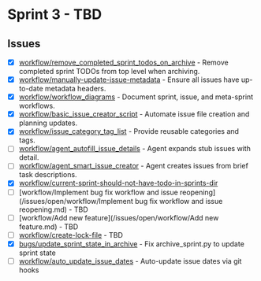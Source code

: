 # Sprint 3 - TBD


## Issues
- [x] [workflow/remove_completed_sprint_todos_on_archive](/issues/closed/workflow/remove_completed_sprint_todos_on_archive.md) - Remove completed sprint TODOs from top level when archiving.
- [x] [workflow/manually-update-issue-metadata](/issues/closed/workflow/manually-update-issue-metadata.md) - Ensure all issues have up-to-date metadata headers.
- [x] [workflow/workflow_diagrams](/issues/closed/workflow/workflow_diagrams.md) - Document sprint, issue, and meta-sprint workflows.
- [x] [workflow/basic_issue_creator_script](/issues/closed/workflow/basic_issue_creator_script.md) - Automate issue file creation and planning updates.
- [x] [workflow/issue_category_tag_list](/issues/closed/workflow/issue_category_tag_list.md) - Provide reusable categories and tags.
- [ ] [workflow/agent_autofill_issue_details](/issues/open/workflow/agent_autofill_issue_details.md) - Agent expands stub issues with detail.
- [ ] [workflow/agent_smart_issue_creator](/issues/open/workflow/agent_smart_issue_creator.md) - Agent creates issues from brief task descriptions.
- [x] [workflow/current-sprint-should-not-have-todo-in-sprints-dir](/issues/closed/workflow/current-sprint-should-not-have-todo-in-sprints-dir.md)
- [ ] [workflow/Implement bug fix workflow and issue reopening](/issues/open/workflow/Implement bug fix workflow and issue reopening.md) - TBD
- [ ] [workflow/Add new feature](/issues/open/workflow/Add new feature.md) - TBD
- [ ] [workflow/create-lock-file](/issues/open/workflow/create-lock-file.md) - TBD
- [x] [bugs/update_sprint_state_in_archive](/issues/closed/bugs/update_sprint_state_in_archive.md) - Fix archive_sprint.py to update sprint state
- [ ] [workflow/auto_update_issue_dates](/issues/open/workflow/auto_update_issue_dates.md) - Auto-update issue dates via git hooks

